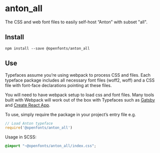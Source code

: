 
# anton_all

The CSS and web font files to easily self-host “Anton” with subset "all".

## Install

`npm install --save @openfonts/anton_all`

## Use

Typefaces assume you’re using webpack to process CSS and files. Each typeface
package includes all necessary font files (woff2, woff) and a CSS file with
font-face declarations pointing at these files.

You will need to have webpack setup to load css and font files. Many tools built
with Webpack will work out of the box with Typefaces such as [Gatsby](https://github.com/gatsbyjs/gatsby)
and [Create React App](https://github.com/facebookincubator/create-react-app).

To use, simply require the package in your project’s entry file e.g.

```javascript
// Load Anton typeface
require('@openfonts/anton_all')
```

Usage in SCSS:
```scss
@import "~@openfonts/anton_all/index.css";
```
